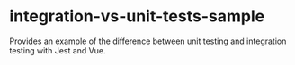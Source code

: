 # integration-vs-unit-tests-sample
Provides an example of the difference between unit testing and integration testing with Jest and Vue.
